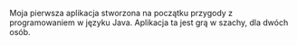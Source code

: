 Moja pierwsza aplikacja stworzona na początku przygody  z programowaniem w języku Java.
Aplikacja ta  jest grą w szachy, dla dwóch osób.
